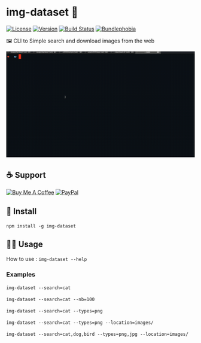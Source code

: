 # img-dataset 🌄
[![License](https://img.shields.io/npm/l/img-dataset.svg)](LICENSE)
[![Version](https://img.shields.io/npm/v/img-dataset.svg)](https://www.npmjs.com/package/img-dataset)
[![Build Status](https://travis-ci.org/Jeremy38100/img-dataset.svg?branch=master)](https://travis-ci.org/Jeremy38100/img-dataset)
[![Bundlephobia](https://badgen.net/bundlephobia/min/img-dataset)](https://bundlephobia.com/result?p=img-dataset@1.0.0)

🖼 CLI to Simple search and download images from the web

![Demo](https://github.com/Jeremy38100/img-dataset/raw/master/resources/cli.gif)

## ☕️ Support
<a href="https://www.buymeacoffee.com/jOVt3wg" target="_blank"><img src="https://cdn.buymeacoffee.com/buttons/default-orange.png" alt="Buy Me A Coffee" height="42" ></a>
<a href="https://www.paypal.me/Jeremy38100" target="_blank"><img src="https://www.paypalobjects.com/webstatic/en_US/i/buttons/PP_logo_h_200x51.png" height="42" alt="PayPal"></a>

## 🏁 Install
`npm install -g img-dataset`

## 🏃‍♂️ Usage

How to use : `img-dataset --help`

### Examples
`img-dataset --search=cat`

`img-dataset --search=cat --nb=100`

`img-dataset --search=cat --types=png`

`img-dataset --search=cat --types=png --location=images/`

`img-dataset --search=cat,dog,bird --types=png,jpg --location=images/`


